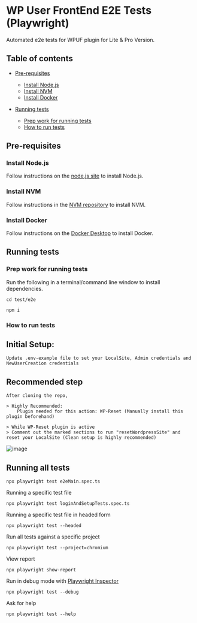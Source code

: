 # WP User FrontEnd E2E Tests (Playwright)

Automated e2e tests for WPUF plugin for Lite & Pro Version.

## Table of contents

- [Pre-requisites](#pre-requisites)

  - [Install Node.js](#install-node.js)
  - [Install NVM](#install-nvm)
  - [Install Docker](#install-docker)
    &nbsp;
- [Running tests](#running-tests)

  - [Prep work for running tests](#prep-work-for-running-tests)
  - [How to run tests](#how-to-run-tests)

## Pre-requisites

### Install Node.js

Follow instructions on the [node.js site](https://nodejs.org/en/download/) to install Node.js.

### Install NVM

Follow instructions in the [NVM repository](https://github.com/nvm-sh/nvm) to install NVM.

### Install Docker

Follow instructions on the [Docker Desktop](https://docs.docker.com/docker-for-mac/install/) to install Docker.

## Running tests

### Prep work for running tests

Run the following in a terminal/command line window to install dependencies.

    cd test/e2e

```
npm i
```

### How to run tests

## Initial Setup:

    Update .env-example file to set your LocalSite, Admin credentials and NewUserCreation credentials

## Recommended step

    After cloning the repo,

    > Highly Recommended:
        Plugin needed for this action: WP-Reset (Manually install this plugin beforehand)

    > While WP-Reset plugin is active
    > Comment out the marked sections to run "resetWordpressSite" and reset your LocalSite (Clean setup is highly recommended)
    

![image](https://github.com/Rat01047/wp-user-frontend/assets/95366111/02b59b95-4f17-417f-9b15-3d9a410fdafb)

    



## Running all tests

    npx playwright test e2eMain.spec.ts

Running a specific test file

    npx playwright test loginAndSetupTests.spec.ts

Running a specific test file in headed form

    npx playwright test --headed

Run all tests against a specific project

    npx playwright test --project=chromium

View report

    npx playwright show-report

Run in debug mode with [Playwright Inspector](https://playwright.dev/docs/debug)

    npx playwright test --debug

Ask for help

    npx playwright test --help
